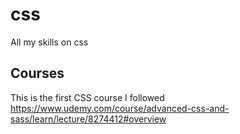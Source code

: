 # css
All my skills on css

## Courses
This is the first CSS course I followed https://www.udemy.com/course/advanced-css-and-sass/learn/lecture/8274412#overview